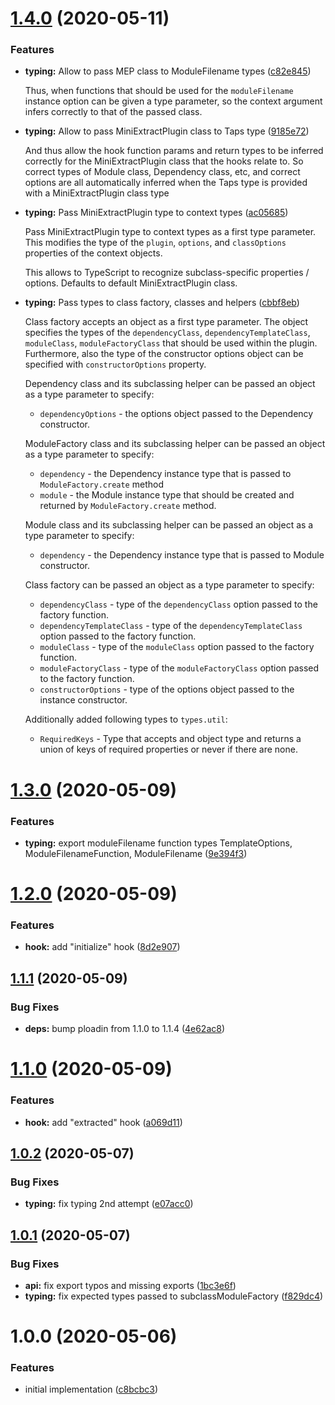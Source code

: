 # [1.4.0](https://github.com/JuroOravec/mini-extract-plugin/compare/v1.3.0...v1.4.0) (2020-05-11)


### Features

* **typing:** Allow to pass MEP class to ModuleFilename types ([c82e845](https://github.com/JuroOravec/mini-extract-plugin/commit/c82e845f2be569854a18908acf58203e411873d7))

    Thus, when functions that should be used for the `moduleFilename` instance
    option can be given a type parameter, so the context argument infers
    correctly to that of the passed class.

* **typing:** Allow to pass MiniExtractPlugin class to Taps type ([9185e72](https://github.com/JuroOravec/mini-extract-plugin/commit/9185e72d704afb7d79fbcf6509e46f5c711c2509))

    And thus allow the hook function params and return types to be inferred
    correctly for the MiniExtractPlugin class that the hooks relate to. So
    correct types of Module class, Dependency
    class, etc, and correct options are all automatically inferred when the Taps
    type is provided with a MiniExtractPlugin class type

* **typing:** Pass MiniExtractPlugin type to context types ([ac05685](https://github.com/JuroOravec/mini-extract-plugin/commit/ac05685dc547ec2dc3614c43ef68704ecf217847))

    Pass MiniExtractPlugin type to context types as a first type parameter.
    This modifies the type of the `plugin`, `options`, and `classOptions`
    properties of the context objects.
    
    This allows to TypeScript to recognize subclass-specific properties /
    options. Defaults to default
MiniExtractPlugin class.

* **typing:** Pass types to class factory, classes and helpers ([cbbf8eb](https://github.com/JuroOravec/mini-extract-plugin/commit/cbbf8eb351dc2092fba718fd21483533c2e94697))

    Class factory accepts an object as a first type parameter. The object
    specifies the types of the `dependencyClass`, `dependencyTemplateClass`,
    `moduleClass`, `moduleFactoryClass` that should be
    used within the plugin. Furthermore, also the type of the constructor
    options object can be specified with `constructorOptions` property.

    Dependency class and its subclassing helper can be passed an object as a
    type parameter to specify:
    - `dependencyOptions` - the options object passed
    to the Dependency constructor.

    ModuleFactory class and its subclassing helper can be passed an object as a
    type parameter to specify:
    - `dependency` - the Dependency instance type that is passed to
    `ModuleFactory.create` method
    - `module` - the Module instance type that should be created and returned by `ModuleFactory.create` method.

    Module class and its subclassing helper can be passed an object as a type
    parameter to specify:
    - `dependency` - the Dependency instance type that is passed to Module
    constructor.

    Class factory can be passed an object as a type parameter to specify:
    - `dependencyClass` - type of the `dependencyClass` option passed to the
    factory function.
    - `dependencyTemplateClass` - type of the `dependencyTemplateClass` option
    passed to the factory function.
    - `moduleClass` - type of the `moduleClass` option passed to the factory
    function.
    - `moduleFactoryClass` - type of the `moduleFactoryClass` option passed to
    the factory function.
    - `constructorOptions` - type of the options object passed to the instance
    constructor.

    Additionally added following types to `types.util`:
    - `RequiredKeys` - Type that accepts and object type and returns a union of
    keys of required properties or never if there are
    none.

# [1.3.0](https://github.com/JuroOravec/mini-extract-plugin/compare/v1.2.0...v1.3.0) (2020-05-09)


### Features

* **typing:** export moduleFilename function types TemplateOptions, ModuleFilenameFunction, ModuleFilename ([9e394f3](https://github.com/JuroOravec/mini-extract-plugin/commit/9e394f3ca991fe73085f42e41ac16fae9e3a9ae7))

# [1.2.0](https://github.com/JuroOravec/mini-extract-plugin/compare/v1.1.1...v1.2.0) (2020-05-09)


### Features

* **hook:** add "initialize" hook ([8d2e907](https://github.com/JuroOravec/mini-extract-plugin/commit/8d2e9076d3b53ecf5b24aa1adaeedb12f45bf195))

## [1.1.1](https://github.com/JuroOravec/mini-extract-plugin/compare/v1.1.0...v1.1.1) (2020-05-09)


### Bug Fixes

* **deps:** bump ploadin from 1.1.0 to 1.1.4 ([4e62ac8](https://github.com/JuroOravec/mini-extract-plugin/commit/4e62ac8811ba055780c704aca51e15e52eb312dd))

# [1.1.0](https://github.com/JuroOravec/mini-extract-plugin/compare/v1.0.2...v1.1.0) (2020-05-09)


### Features

* **hook:** add "extracted" hook ([a069d11](https://github.com/JuroOravec/mini-extract-plugin/commit/a069d1116ca97224b1129633834de904bd4b3f4c))

## [1.0.2](https://github.com/JuroOravec/mini-extract-plugin/compare/v1.0.1...v1.0.2) (2020-05-07)


### Bug Fixes

* **typing:** fix typing 2nd attempt ([e07acc0](https://github.com/JuroOravec/mini-extract-plugin/commit/e07acc05c9934e0fe47e2b827506b41e9e604959))

## [1.0.1](https://github.com/JuroOravec/mini-extract-plugin/compare/v1.0.0...v1.0.1) (2020-05-07)


### Bug Fixes

* **api:** fix export typos and missing exports ([1bc3e6f](https://github.com/JuroOravec/mini-extract-plugin/commit/1bc3e6f04ceb7f5c4219ad96017a2417d03eb00e))
* **typing:** fix expected types passed to subclassModuleFactory ([f829dc4](https://github.com/JuroOravec/mini-extract-plugin/commit/f829dc4447cf6d0d2ca0204d1377fccd61bcb21a))

# 1.0.0 (2020-05-06)

### Features

- initial implementation ([c8bcbc3](https://github.com/JuroOravec/mini-extract-plugin/commit/c8bcbc30cd45ebd5f13aa358c041fd7f535657e1))
